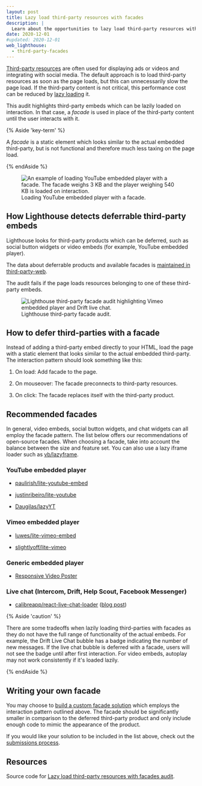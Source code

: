 ```yaml
---
layout: post
title: Lazy load third-party resources with facades
description: |
  Learn about the opportunities to lazy load third-party resources with facades.
date: 2020-12-01
#updated: 2020-12-01
web_lighthouse:
  - third-party-facades
---
```



[Third-party resources](/third-party-javascript/) are often used for displaying ads or videos and integrating with social media. The default approach is to load third-party resources as soon as the page loads, but this can unnecessarily slow the page load. If the third-party content is not critical, this performance cost can be reduced by [lazy loading](/fast/#lazy-load-images-and-video) it.

This audit highlights third-party embeds which can be lazily loaded on interaction. In that case, a *facade* is used in place of the third-party content until the user interacts with it.

{% Aside 'key-term' %}

A *facade* is a static element which looks similar to the actual embedded third-party, but is not functional and therefore much less taxing on the page load.

{% endAside %}

<figure class="w-figure">
  <img src="./loadYouTube.jpg"
       alt="An example of loading YouTube embedded player with a facade. The facade weighs 3 KB and the player weighing 540 KB is loaded on interaction.">
  <figcaption class="w-figcaption">
    Loading YouTube embedded player with a facade.
  </figcaption>
</figure>


## How Lighthouse detects deferrable third-party embeds

Lighthouse looks for third-party products which can be deferred, such as social button widgets or video embeds (for example, YouTube embedded player).

The data about deferrable products and available facades is [maintained in third-party-web](https://github.com/patrickhulce/third-party-web/).

The audit fails if the page loads resources belonging to one of these third-party embeds.


<figure class="w-figure">
  <img class="w-screenshot" src="./audit.jpg"
       alt="Lighthouse third-party facade audit highlighting Vimeo embedded player and Drift live chat.">
  <figcaption class="w-figcaption">
    Lighthouse third-party facade audit.
  </figcaption>
</figure>

## How to defer third-parties with a facade

Instead of adding a third-party embed directly to your HTML, load the page with a static element that looks similar to the actual embedded third-party. The interaction pattern should look something like this:

1. On load: Add facade to the page.

2. On mouseover: The facade preconnects to third-party resources.

3. On click: The facade replaces itself with the third-party product.

## Recommended facades

In general, video embeds, social button widgets, and chat widgets can all employ the facade pattern. The list below offers our recommendations of open-source facades. When choosing a facade, take into account the balance between the size and feature set. You can also use a lazy iframe loader such as [vb/lazyframe](https://github.com/vb/lazyframe).

### YouTube embedded player

* [paulirish/lite-youtube-embed](https://github.com/paulirish/lite-youtube-embed)

* [justinribeiro/lite-youtube](https://github.com/justinribeiro/lite-youtube)

* [Daugilas/lazyYT](https://github.com/Daugilas/lazyYT)

### Vimeo embedded player

* [luwes/lite-vimeo-embed](https://github.com/luwes/lite-vimeo-embed)

* [slightlyoff/lite-vimeo](https://github.com/slightlyoff/lite-vimeo)

### Generic embedded player

* [Responsive Video Poster](https://github.com/NigelOToole/responsive-video-poster)

### Live chat (Intercom, Drift, Help Scout, Facebook Messenger)

* [calibreapp/react-live-chat-loader](https://github.com/calibreapp/react-live-chat-loader) ([blog post](https://calibreapp.com/blog/fast-live-chat))

{% Aside 'caution' %}

There are some tradeoffs when lazily loading third-parties with facades as they do not have the full range of functionality of the actual embeds. For example, the Drift Live Chat bubble has a badge indicating the number of new messages. If the live chat bubble is deferred with a facade, users will not see the badge until after first interaction. For video embeds, autoplay may not work consistently if it's loaded lazily.

{% endAside %}

## Writing your own facade

You may choose to [build a custom facade solution](https://wildbit.com/blog/2020/09/30/getting-postmark-lighthouse-performance-score-to-100#:~:text=What%20if%20we%20could%20replace%20the%20real%20widget) which employs the interaction pattern outlined above. The facade should be significantly smaller in comparison to the deferred third-party product and only include enough code to mimic the appearance of the product.

If you would like your solution to be included in the list above, check out the [submissions process](https://github.com/patrickhulce/third-party-web/blob/master/facades.md).

## Resources

Source code for [Lazy load third-party resources with facades audit](https://github.com/GoogleChrome/lighthouse/blob/master/lighthouse-core/audits/third-party-facades.js).

